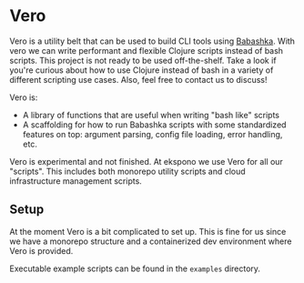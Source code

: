 # Vero

Vero is a utility belt that can be used to build CLI tools using [Babashka](https://github.com/babashka/babashka). With vero we can write performant and flexible Clojure scripts instead of bash scripts. This project is not ready to be used off-the-shelf. Take a look if you're curious about how to use Clojure instead of bash in a variety of different scripting use cases. Also, feel free to contact us to discuss!

Vero is: 

* A library of functions that are useful when writing "bash like" scripts 
* A scaffolding for how to run Babashka scripts with some standardized features on top: argument parsing, config file loading, error handling, etc.

Vero is experimental and not finished. At ekspono we use Vero for all our "scripts". This includes both monorepo utility scripts and cloud infrastructure management scripts.

## Setup

At the moment Vero is a bit complicated to set up. This is fine for us since we have a monorepo structure and a containerized dev environment where Vero is provided.

Executable example scripts can be found in the `examples` directory.
